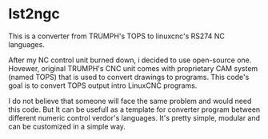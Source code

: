 # lst2ngc
This is a converter from TRUMPH's TOPS to linuxcnc's RS274 NC languages. 

After my NC control unit burned down, i decided to use open-source one. Hovewer, original TRUMPH's CNC unit comes with proprietary CAM system (named TOPS) that is used to convert drawings to programs. This code's goal is to convert TOPS output intro LinuxCNC programs.

I do not believe that someone will face the same problem and would need this code. But It can be usefull as a template for converter program between different numeric control verdor's languages. It's pretty simple, modular and can be customized in a simple way.
